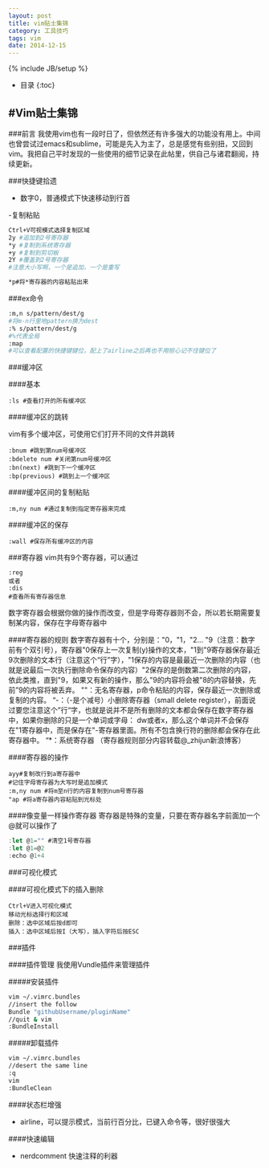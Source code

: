 ```yaml
---
layout: post
title: vim贴士集锦
category: 工具技巧
tags: vim
date: 2014-12-15
---
```

{% include JB/setup %}

* 目录
{:toc}

#Vim贴士集锦
-------------------------------------------


###前言
我使用vim也有一段时日了，但依然还有许多强大的功能没有用上。中间也曾尝试过emacs和sublime，可能是先入为主了，总是感觉有些别扭，又回到vim。我把自己平时发现的一些使用的细节记录在此帖里，供自己与诸君翻阅，持续更新。

###快捷键拾遗
- 数字0，普通模式下快速移动到行首

-复制粘贴

~~~sh
Ctrl+V可视模式选择复制区域
2y #追加到2号寄存器
*y #复制到系统寄存器
+y #复制到剪切板
2Y #覆盖到2号寄存器
#注意大小写啊，一个是追加，一个是重写

*p#将*寄存器的内容粘贴出来
~~~

###ex命令

~~~sh
:m,n s/pattern/dest/g
#将m-n行里地pattern换为dest
:% s/pattern/dest/g
#%代表全局
:map
#可以查看配置的快捷键键位，配上了airline之后再也不用担心记不住键位了
~~~

###缓冲区

####基本

~~~shell
:ls #查看打开的所有缓冲区
~~~

####缓冲区的跳转

vim有多个缓冲区，可使用它们打开不同的文件并跳转

~~~shell
:bnum #跳到第num号缓冲区
:bdelete num #关闭第num号缓冲区
:bn(next) #跳到下一个缓冲区
:bp(previous) #跳到上一个缓冲区
~~~

####缓冲区间的复制粘贴

~~~shell
:m,ny num #通过复制到指定寄存器来完成
~~~

####缓冲区的保存

~~~
:wall #保存所有缓冲区的内容
~~~

###寄存器
vim共有9个寄存器，可以通过

~~~
:reg 
或者
:dis
#查看所有寄存器信息
~~~

数字寄存器会根据你做的操作而改变，但是字母寄存器则不会，所以若长期需要复制某内容，保存在字母寄存器中

####寄存器的规则
数字寄存器有十个，分别是："0，"1，"2... "9（注意：数字前有个双引号），寄存器"0保存上一次复制(y)操作的文本，"1到"9寄存器保存最近9次删除的文本行（注意这个“行”字），"1保存的内容是最最近一次删除的内容（也就是说最后一次执行删除命令保存的内容）"2保存的是倒数第二次删除的内容，依此类推，直到"9，如果又有新的操作，那么"9的内容将会被"8的内容替换，先前”9的内容将被丢弃。 
""：无名寄存器，p命令粘贴的内容，保存最近一次删除或复制的内容。
“-：（-是个减号）小删除寄存器（small delete register），前面说过要您注意这个”行“字，也就是说并不是所有删除的文本都会保存在数字寄存器中，如果你删除的只是一个单词或字母： dw或者x，那么这个单词并不会保存在"1寄存器中，而是保存在"-寄存器里面。所有不包含换行符的删除都会保存在此寄存器中。
“*：系统寄存器
（寄存器规则部分内容转载@_zhijun新浪博客）

####寄存器的操作

~~~
ayy#复制改行到a寄存器中
#记住字母寄存器为大写时是追加模式
:m,ny num #将m至n行的内容复制到num号寄存器
"ap #将a寄存器内容粘贴到光标处
~~~

####像变量一样操作寄存器
寄存器是特殊的变量，只要在寄存器名字前面加一个@就可以操作了

~~~js
:let @1="" #清空1号寄存器
:let @1=@2 
:echo @1+4
~~~

###可视化模式

####可视化模式下的插入删除

~~~
Ctrl+V进入可视化模式
移动光标选择行和区域
删除：选中区域后按d即可
插入：选中区域后按I（大写），插入字符后按ESC

~~~

###插件

####插件管理
我使用Vundle插件来管理插件

#####安装插件

~~~sh
vim ~/.vimrc.bundles
//insert the follow
Bundle "githubUsername/pluginName"
//quit & vim
:BundleInstall
~~~

#####卸载插件

~~~sh
vim ~/.vimrc.bundles
//desert the same line
:q 
vim
:BundleClean
~~~

####状态栏增强
- airline，可以提示模式，当前行百分比，已键入命令等，很好很强大

####快速编辑
- nerdcomment 快速注释的利器
